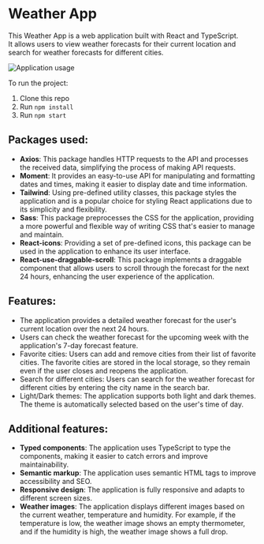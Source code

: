# Weather App

This Weather App is a web application built with React and TypeScript.
<br>
It allows users to view weather forecasts for their current location and search for weather forecasts for different cities.

![Application usage](https://media.giphy.com/media/v1.Y2lkPTc5MGI3NjExODdkMzllN2E4NjFiYmM2YjhhZjg0YTY5NGM3N2NkYjExOTA2MWRiNSZjdD1n/ob8CXdmw81rgNruJKu/giphy.gif)

To run the project:

1. Clone this repo
2. Run `npm install`
3. Run `npm start`

## Packages used:

- **Axios**: This package handles HTTP requests to the API and processes the received data, simplifying the process of making API requests.
- **Moment**: It provides an easy-to-use API for manipulating and formatting dates and times, making it easier to display date and time information.
- **Tailwind**: Using pre-defined utility classes, this package styles the application and is a popular choice for styling React applications due to its simplicity and flexibility.
- **Sass**: This package preprocesses the CSS for the application, providing a more powerful and flexible way of writing CSS that's easier to manage and maintain.
- **React-icons**: Providing a set of pre-defined icons, this package can be used in the application to enhance its user interface.
- **React-use-draggable-scroll**: This package implements a draggable component that allows users to scroll through the forecast for the next 24 hours, enhancing the user experience of the application.

## Features:

- The application provides a detailed weather forecast for the user's current location over the next 24 hours.
- Users can check the weather forecast for the upcoming week with the application's 7-day forecast feature.
- Favorite cities: Users can add and remove cities from their list of favorite cities. The favorite cities are stored in the local storage, so they remain even if the user closes and reopens the application.
- Search for different cities: Users can search for the weather forecast for different cities by entering the city name in the search bar.
- Light/Dark themes: The application supports both light and dark themes. The theme is automatically selected based on the user's time of day.

## Additional features:

- **Typed components**: The application uses TypeScript to type the components, making it easier to catch errors and improve maintainability.
- **Semantic markup**: The application uses semantic HTML tags to improve accessibility and SEO.
- **Responsive design**: The application is fully responsive and adapts to different screen sizes.
- **Weather images**: The application displays different images based on the current weather, temperature and humidity. For example, if the temperature is low, the weather image shows an empty thermometer, and if the humidity is high, the weather image shows a full drop.
